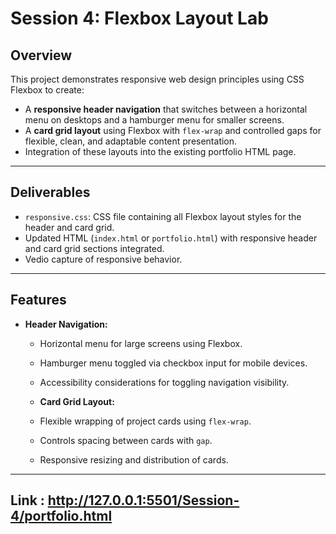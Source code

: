 # Session 4: Flexbox Layout Lab

## Overview

This project demonstrates responsive web design principles using CSS Flexbox to create:

- A **responsive header navigation** that switches between a horizontal menu on desktops and a hamburger menu for smaller screens.
- A **card grid layout** using Flexbox with `flex-wrap` and controlled gaps for flexible, clean, and adaptable content presentation.
- Integration of these layouts into the existing portfolio HTML page.

---

## Deliverables

- `responsive.css`: CSS file containing all Flexbox layout styles for the header and card grid.
- Updated HTML (`index.html` or `portfolio.html`) with responsive header and card grid sections integrated.
- Vedio capture of responsive behavior.

---

## Features

- **Header Navigation:**  
  - Horizontal menu for large screens using Flexbox.  
  - Hamburger menu toggled via checkbox input for mobile devices.  
  - Accessibility considerations for toggling navigation visibility.

  - **Card Grid Layout:**  
  - Flexible wrapping of project cards using `flex-wrap`.  
  - Controls spacing between cards with `gap`.  
  - Responsive resizing and distribution of cards.

---

## Link : http://127.0.0.1:5501/Session-4/portfolio.html